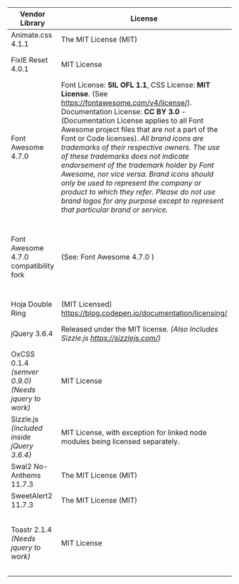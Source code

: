 

Vendor Library | License | Author for copyright | Link
-------------- | ------- | -------------------- | ----
Animate.css 4.1.1 | The MIT License (MIT) | Copyright (c) 2020 Daniel Eden |  https://github.com/animate-css/animate.css , https://animate.style/
FixIE Reset 4.0.1  | MIT License | Ian Maurmann (https://github.com/ian-maurmann) | 
Font Awesome 4.7.0 | Font License: **SIL OFL 1.1**, CSS License: **MIT License**. (See https://fontawesome.com/v4/license/). Documentation License: **CC BY 3.0** - (Documentation License applies to all Font Awesome project files that are not a part of the Font or Code licenses). *All brand icons are trademarks of their respective owners. The use of these trademarks does not indicate endorsement of the trademark holder by Font Awesome, nor vice versa. Brand icons should only be used to represent the company or product to which they refer. Please do not use brand logos for any purpose except to represent that particular brand or service.* |Dave Gandy (@davegandy) | https://fontawesome.com/v4/icons/
Font Awesome 4.7.0 compatibility fork | (See: Font Awesome 4.7.0 ) | (Simple find-and-replace of .fa* to .fa4* by Ian Maurmann, to files created by Dave Gandy and released under the MIT license) *To enable Font Awesome 4 icons to be used alongside Font Awesome 5 and 6.*
Hoja Double Ring | (MIT Licensed) https://blog.codepen.io/documentation/licensing/ | Marco Barría https://twitter.com/marco_bf | https://codepen.io/fixcl/pen/ANRYgd
jQuery 3.6.4 | Released under the MIT license. *(Also Includes Sizzle.js https://sizzlejs.com/)* | Copyright (c) OpenJS Foundation and other contributors. | https://jquery.com/
OxCSS 0.1.4 *(semver 0.9.0)* *(Needs jquery to work)*  | MIT License | Ian Maurmann (https://github.com/ian-maurmann) | https://github.com/ian-maurmann/oxcss
Sizzle.js *(included inside jQuery 3.6.4)* | MIT License, with exception for linked node modules being licensed separately. | Copyright (c) JS Foundation and other contributors, https://js.foundation/ | https://github.com/jquery/sizzle/wiki
Swal2 No-Anthems 11.7.3 | The MIT License (MIT) | (Fork of SweetAlert2, See SweetAlert2)
SweetAlert2 11.7.3 | The MIT License (MIT) | Copyright (c) 2014 Tristan Edwards & Limon Monte | https://sweetalert2.github.io/ , https://github.com/sweetalert2/sweetalert2
Toastr 2.1.4 *(Needs jquery to work)*| MIT License | Copyright (c) 2017 Toastr Maintainers (Current maintainers are John Papa and Tim Ferrell) Authors: John Papa, Hans Fjällemark, and Tim Ferrell. ARIA Support: Greta Krafsig.  | https://codeseven.github.io/toastr/demo.html , https://github.com/CodeSeven/toastr , https://codeseven.github.io/toastr/



